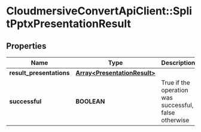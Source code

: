# CloudmersiveConvertApiClient::SplitPptxPresentationResult

## Properties
Name | Type | Description | Notes
------------ | ------------- | ------------- | -------------
**result_presentations** | [**Array&lt;PresentationResult&gt;**](PresentationResult.md) |  | [optional] 
**successful** | **BOOLEAN** | True if the operation was successful, false otherwise | [optional] 


